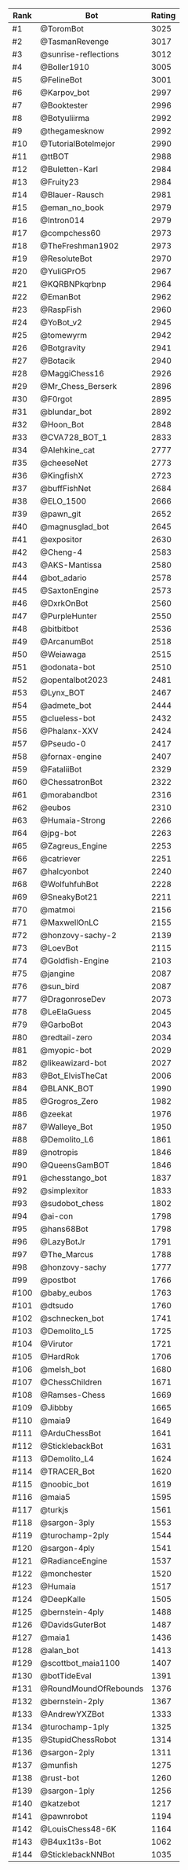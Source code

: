 Rank|Bot|Rating
---|---|---
#1|@ToromBot|3025
#2|@TasmanRevenge|3017
#3|@sunrise-reflections|3012
#4|@Boller1910|3005
#5|@FelineBot|3001
#6|@Karpov_bot|2997
#7|@Booktester|2996
#8|@Botyuliirma|2992
#9|@thegamesknow|2992
#10|@TutorialBotelmejor|2990
#11|@ttBOT|2988
#12|@Buletten-Karl|2984
#13|@Fruity23|2984
#14|@Blauer-Rausch|2981
#15|@eman_no_book|2979
#16|@Intron014|2979
#17|@compchess60|2973
#18|@TheFreshman1902|2973
#19|@ResoluteBot|2970
#20|@YuliGPrO5|2967
#21|@KQRBNPkqrbnp|2964
#22|@EmanBot|2962
#23|@RaspFish|2960
#24|@YoBot_v2|2945
#25|@tomewyrm|2942
#26|@Botgravity|2941
#27|@Botacik|2940
#28|@MaggiChess16|2926
#29|@Mr_Chess_Berserk|2896
#30|@F0rgot|2895
#31|@blundar_bot|2892
#32|@Hoon_Bot|2848
#33|@CVA728_BOT_1|2833
#34|@Alehkine_cat|2777
#35|@cheeseNet|2773
#36|@KingfishX|2723
#37|@buffFishNet|2684
#38|@ELO_1500|2666
#39|@pawn_git|2652
#40|@magnusglad_bot|2645
#41|@expositor|2630
#42|@Cheng-4|2583
#43|@AKS-Mantissa|2580
#44|@bot_adario|2578
#45|@SaxtonEngine|2573
#46|@DxrkOnBot|2560
#47|@PurpleHunter|2550
#48|@bitbitbot|2536
#49|@ArcanumBot|2518
#50|@Weiawaga|2515
#51|@odonata-bot|2510
#52|@opentalbot2023|2481
#53|@Lynx_BOT|2467
#54|@admete_bot|2444
#55|@clueless-bot|2432
#56|@Phalanx-XXV|2424
#57|@Pseudo-0|2417
#58|@fornax-engine|2407
#59|@FataliiBot|2329
#60|@ChessatronBot|2322
#61|@morabandbot|2316
#62|@eubos|2310
#63|@Humaia-Strong|2266
#64|@jpg-bot|2263
#65|@Zagreus_Engine|2253
#66|@catriever|2251
#67|@halcyonbot|2240
#68|@WolfuhfuhBot|2228
#69|@SneakyBot21|2211
#70|@matmoi|2156
#71|@MaxwellOnLC|2155
#72|@honzovy-sachy-2|2139
#73|@LoevBot|2115
#74|@Goldfish-Engine|2103
#75|@jangine|2087
#76|@sun_bird|2087
#77|@DragonroseDev|2073
#78|@LeElaGuess|2045
#79|@GarboBot|2043
#80|@redtail-zero|2034
#81|@myopic-bot|2029
#82|@likeawizard-bot|2027
#83|@Bot_ElvisTheCat|2006
#84|@BLANK_BOT|1990
#85|@Grogros_Zero|1982
#86|@zeekat|1976
#87|@Walleye_Bot|1950
#88|@Demolito_L6|1861
#89|@notropis|1846
#90|@QueensGamBOT|1846
#91|@chesstango_bot|1837
#92|@simplexitor|1833
#93|@sudobot_chess|1802
#94|@ai-con|1798
#95|@hans68Bot|1798
#96|@LazyBotJr|1791
#97|@The_Marcus|1788
#98|@honzovy-sachy|1777
#99|@postbot|1766
#100|@baby_eubos|1763
#101|@dtsudo|1760
#102|@schnecken_bot|1741
#103|@Demolito_L5|1725
#104|@Virutor|1721
#105|@HardRok|1706
#106|@melsh_bot|1680
#107|@ChessChildren|1671
#108|@Ramses-Chess|1669
#109|@Jibbby|1665
#110|@maia9|1649
#111|@ArduChessBot|1641
#112|@SticklebackBot|1631
#113|@Demolito_L4|1624
#114|@TRACER_Bot|1620
#115|@noobic_bot|1619
#116|@maia5|1595
#117|@turkjs|1561
#118|@sargon-3ply|1553
#119|@turochamp-2ply|1544
#120|@sargon-4ply|1541
#121|@RadianceEngine|1537
#122|@monchester|1520
#123|@Humaia|1517
#124|@DeepKalle|1505
#125|@bernstein-4ply|1488
#126|@DavidsGuterBot|1487
#127|@maia1|1436
#128|@alan_bot|1413
#129|@scottbot_maia1100|1407
#130|@botTideEval|1391
#131|@RoundMoundOfRebounds|1376
#132|@bernstein-2ply|1367
#133|@AndrewYXZBot|1333
#134|@turochamp-1ply|1325
#135|@StupidChessRobot|1314
#136|@sargon-2ply|1311
#137|@munfish|1275
#138|@rust-bot|1260
#139|@sargon-1ply|1256
#140|@katzebot|1217
#141|@pawnrobot|1194
#142|@LouisChess48-6K|1164
#143|@B4ux1t3s-Bot|1062
#144|@SticklebackNNBot|1035
